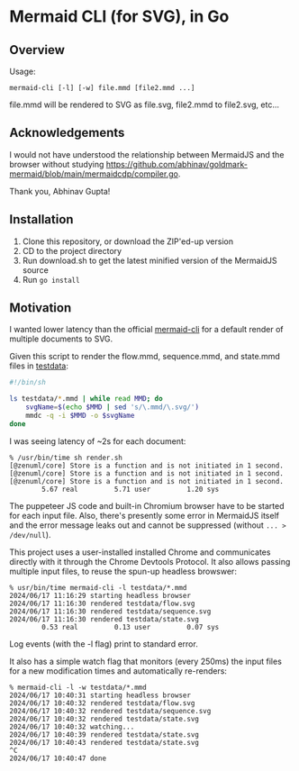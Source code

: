 # Mermaid CLI (for SVG), in Go

## Overview

Usage:

```
mermaid-cli [-l] [-w] file.mmd [file2.mmd ...]
```

file.mmd will be rendered to SVG as file.svg, file2.mmd to file2.svg, etc...

## Acknowledgements

I would not have understood the relationship between MermaidJS and the browser without studying <https://github.com/abhinav/goldmark-mermaid/blob/main/mermaidcdp/compiler.go>.

Thank you, Abhinav Gupta!

## Installation

1. Clone this repository, or download the ZIP'ed-up version
2. CD to the project directory
3. Run download.sh to get the latest minified version of the MermaidJS source
4. Run `go install`

## Motivation

I wanted lower latency than the official [mermaid-cli](https://github.com/mermaid-js/mermaid-cli) for a default render of multiple documents to SVG.

Given this script to render the flow.mmd, sequence.mmd, and state.mmd files in [testdata](./testdata):

```sh
#!/bin/sh

ls testdata/*.mmd | while read MMD; do
	svgName=$(echo $MMD | sed 's/\.mmd/\.svg/')
	mmdc -q -i $MMD -o $svgName
done
```

I was seeing latency of ~2s for each document:

```none
% /usr/bin/time sh render.sh
[@zenuml/core] Store is a function and is not initiated in 1 second.
[@zenuml/core] Store is a function and is not initiated in 1 second.
[@zenuml/core] Store is a function and is not initiated in 1 second.
        5.67 real         5.71 user         1.20 sys
```

The puppeteer JS code and built-in Chromium browser have to be started for each input file. Also, there's presently some error in MermaidJS itself and the error message leaks out and cannot be suppressed (without `... > /dev/null`).

This project uses a user-installed installed Chrome and communicates directly with it through the Chrome Devtools Protocol. It also allows passing multiple input files, to reuse the spun-up headless browswer:

```none
% usr/bin/time mermaid-cli -l testdata/*.mmd
2024/06/17 11:16:29 starting headless browser
2024/06/17 11:16:30 rendered testdata/flow.svg
2024/06/17 11:16:30 rendered testdata/sequence.svg
2024/06/17 11:16:30 rendered testdata/state.svg
        0.53 real         0.13 user         0.07 sys
```

Log events (with the -l flag) print to standard error.

It also has a simple watch flag that monitors (every 250ms) the input files for a new modification times and automatically re-renders:

```none
% mermaid-cli -l -w testdata/*.mmd
2024/06/17 10:40:31 starting headless browser
2024/06/17 10:40:32 rendered testdata/flow.svg
2024/06/17 10:40:32 rendered testdata/sequence.svg
2024/06/17 10:40:32 rendered testdata/state.svg
2024/06/17 10:40:32 watching...
2024/06/17 10:40:39 rendered testdata/state.svg
2024/06/17 10:40:43 rendered testdata/state.svg
^C
2024/06/17 10:40:47 done
```
